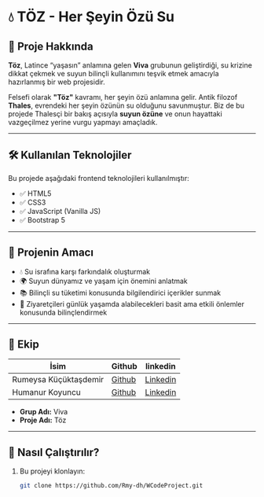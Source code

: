 # 💧 TÖZ - Her Şeyin Özü Su

## 📌 Proje Hakkında

**Töz**, Latince “yaşasın” anlamına gelen **Viva** grubunun geliştirdiği, su krizine dikkat çekmek ve suyun bilinçli kullanımını teşvik etmek amacıyla hazırlanmış bir web projesidir.

Felsefi olarak **"Töz"** kavramı, her şeyin özü anlamına gelir. Antik filozof **Thales**, evrendeki her şeyin özünün su olduğunu savunmuştur. Biz de bu projede Thalesçi bir bakış açısıyla **suyun özüne** ve onun hayattaki vazgeçilmez yerine vurgu yapmayı amaçladık.

---

## 🛠️ Kullanılan Teknolojiler

Bu projede aşağıdaki frontend teknolojileri kullanılmıştır:

- ✅ HTML5  
- ✅ CSS3  
- ✅ JavaScript (Vanilla JS)  
- ✅ Bootstrap 5

---

## 🎯 Projenin Amacı

- 💧 Su israfına karşı farkındalık oluşturmak  
- 🌍 Suyun dünyamız ve yaşam için önemini anlatmak  
- 📚 Bilinçli su tüketimi konusunda bilgilendirici içerikler sunmak  
- 👥 Ziyaretçileri günlük yaşamda alabilecekleri basit ama etkili önlemler konusunda bilinçlendirmek

---

## 👥 Ekip

| İsim                     | Github                                 | linkedin
|--------------------------|----------------------------------------|-------------------------------------|
|   Rumeysa Küçüktaşdemir  | [Github](https://github.com/Rmy-dh)    | [Linkedin](https://www.linkedin.com/in/rümeysa-küçüktaşdemir) |
|    Humanur Koyuncu       | [Github](https://github.com/Humanur-k) | [Linkedin](https://www.linkedin.com/in/humanur-koyuncu-a3b1a0279/) |

- **Grup Adı:** Viva  
- **Proje Adı:** Töz

---



## 🚀 Nasıl Çalıştırılır?

1. Bu projeyi klonlayın:
   ```bash
   git clone https://github.com/Rmy-dh/WCodeProject.git
